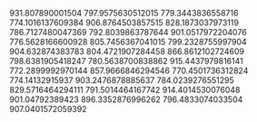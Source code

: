 931.807890001504
797.9575630512015
779.3443836558716
774.1016137609384
906.8764503857515
828.1873037973119
786.7127480047369
792.8039863787644
901.0517972204076
776.5628166600928
805.7456367041015
799.2328755997904
904.632874383783
804.4721907284458
866.8612102724609
798.6381905418247
780.5638700838862
915.4437979816141
772.2899992970144
857.9666846294546
770.4501736312824
774.14132915937
903.2476878885637
784.0239276551295
829.5716464294111
791.5014464167742
914.4014530076048
901.04792389423
896.3352876996262
796.4833074033504
907.0401572059392